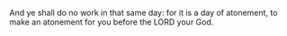 And ye shall do no work in that same day: for it is a day of atonement, to make an atonement for you before the LORD your God.
